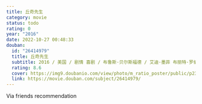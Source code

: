 ```yaml
---
title: 丘奇先生
category: movie
status: todo
rating: 0
year: "2016"
date: 2022-10-27 00:48:33
douban:
  id: "26414979"
  title: 丘奇先生
  subtitle: 2016 / 美国 / 剧情 喜剧 / 布鲁斯·贝尔斯福德 / 艾迪·墨菲 布丽特·罗伯森
  rating: 8.6
  cover: https://img9.doubanio.com/view/photo/m_ratio_poster/public/p2337103034.jpg
  link: https://movie.douban.com/subject/26414979/
---
```


Via friends recommendation 
